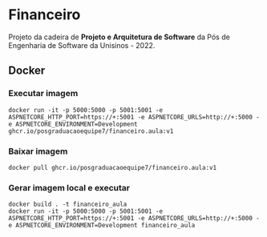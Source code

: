 # Financeiro

Projeto da cadeira de **Projeto e Arquitetura de Software** da Pós de Engenharia de Software da Unisinos - 2022.

## Docker

### Executar imagem
```
docker run -it -p 5000:5000 -p 5001:5001 -e ASPNETCORE_HTTP_PORT=https://+:5001 -e ASPNETCORE_URLS=http://+:5000 -e ASPNETCORE_ENVIRONMENT=Development  ghcr.io/posgraduacaoequipe7/financeiro.aula:v1
```

### Baixar imagem
```
docker pull ghcr.io/posgraduacaoequipe7/financeiro.aula:v1
```

### Gerar imagem local e executar
```
docker build . -t financeiro_aula
docker run -it -p 5000:5000 -p 5001:5001 -e ASPNETCORE_HTTP_PORT=https://+:5001 -e ASPNETCORE_URLS=http://+:5000 -e ASPNETCORE_ENVIRONMENT=Development financeiro_aula
```

